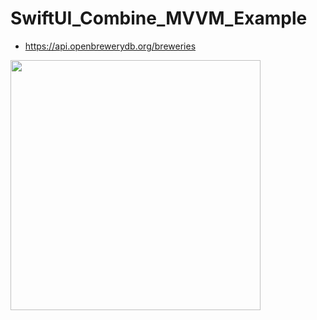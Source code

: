 # SwiftUI_Combine_MVVM_Example

- https://api.openbrewerydb.org/breweries

<img src="https://user-images.githubusercontent.com/6063541/233800895-18cf532c-e6d8-459a-ad00-16e129324c64.png" width="400">
